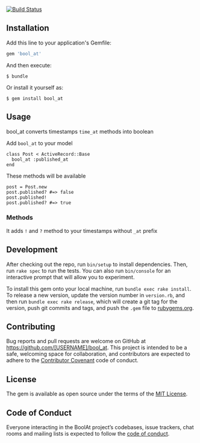 [![Build Status](https://travis-ci.org/choonggg/bool_at.svg?branch=master)](https://travis-ci.org/choonggg/bool_at)


## Installation

Add this line to your application's Gemfile:

```ruby
gem 'bool_at'
```

And then execute:

    $ bundle

Or install it yourself as:

    $ gem install bool_at

## Usage

bool_at converts timestamps `time_at` methods into boolean

Add `bool_at` to your model

```
class Post < ActiveRecord::Base
  bool_at :published_at
end
```

These methods will be available

```
post = Post.new
post.published? #=> false
post.published!
post.published? #=> true
```

### Methods

It adds `!` and `?` method to your timestamps without `_at` prefix

## Development

After checking out the repo, run `bin/setup` to install dependencies. Then, run `rake spec` to run the tests. You can also run `bin/console` for an interactive prompt that will allow you to experiment.

To install this gem onto your local machine, run `bundle exec rake install`. To release a new version, update the version number in `version.rb`, and then run `bundle exec rake release`, which will create a git tag for the version, push git commits and tags, and push the `.gem` file to [rubygems.org](https://rubygems.org).

## Contributing

Bug reports and pull requests are welcome on GitHub at https://github.com/[USERNAME]/bool_at. This project is intended to be a safe, welcoming space for collaboration, and contributors are expected to adhere to the [Contributor Covenant](http://contributor-covenant.org) code of conduct.

## License

The gem is available as open source under the terms of the [MIT License](https://opensource.org/licenses/MIT).

## Code of Conduct

Everyone interacting in the BoolAt project’s codebases, issue trackers, chat rooms and mailing lists is expected to follow the [code of conduct](https://github.com/[USERNAME]/bool_at/blob/master/CODE_OF_CONDUCT.md).
